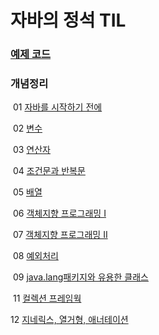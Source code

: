 # 자바의 정석 TIL

### [예제 코드](https://github.com/GitmasterLJH/java-til/tree/main/Java%EB%AC%B8%EB%B2%95/code)

### 개념정리

​	01 [자바를 시작하기 전에](https://github.com/GitmasterLJH/java-til/blob/main/Java%EB%AC%B8%EB%B2%95/01%20%EC%9E%90%EB%B0%94%EB%A5%BC%20%EC%8B%9C%EC%9E%91%ED%95%98%EA%B8%B0%20%EC%A0%84%EC%97%90.md)

​	02 [변수](https://github.com/GitmasterLJH/java-til/blob/main/Java%EB%AC%B8%EB%B2%95/02%20%EB%B3%80%EC%88%98.md)

​	03 [연산자](https://github.com/GitmasterLJH/java-til/blob/main/Java%EB%AC%B8%EB%B2%95/03%20%EC%97%B0%EC%82%B0%EC%9E%90.md)

​	04 [조건문과 반복문](https://github.com/GitmasterLJH/java-til/blob/main/Java%EB%AC%B8%EB%B2%95/04%20%EC%A1%B0%EA%B1%B4%EB%AC%B8%EA%B3%BC%20%EB%B0%98%EB%B3%B5%EB%AC%B8.md)

​	05 [배열](https://github.com/GitmasterLJH/java-til/blob/main/Java%EB%AC%B8%EB%B2%95/05%20%EB%B0%B0%EC%97%B4.md)

​	06 [객체지향 프로그래밍 I](https://github.com/GitmasterLJH/java-til/blob/main/Java%EB%AC%B8%EB%B2%95/06%20%EA%B0%9D%EC%B2%B4%EC%A7%80%ED%96%A5%20%ED%94%84%EB%A1%9C%EA%B7%B8%EB%9E%98%EB%B0%8D%20I.md)

​	07 [객체지향 프로그래밍 II](https://github.com/GitmasterLJH/java-til/blob/main/Java%EB%AC%B8%EB%B2%95/07%20%EA%B0%9D%EC%B2%B4%EC%A7%80%ED%96%A5%20%ED%94%84%EB%A1%9C%EA%B7%B8%EB%9E%98%EB%B0%8D%20II.md)

​	08 [예외처리](https://github.com/GitmasterLJH/java-til/blob/main/Java%EB%AC%B8%EB%B2%95/08%20%EC%98%88%EC%99%B8%EC%B2%98%EB%A6%AC.md)

​	09 [java.lang패키지와 유용한 클래스](https://github.com/Jinhyung01/Java_TIL/blob/main/Java%EB%AC%B8%EB%B2%95/09%20java.lang%ED%8C%A8%ED%82%A4%EC%A7%80%EC%99%80%20%EC%9C%A0%EC%9A%A9%ED%95%9C%20%ED%81%B4%EB%9E%98%EC%8A%A4.md#chapter-09-javalang%ED%8C%A8%ED%82%A4%EC%A7%80%EC%99%80-%EC%9C%A0%EC%9A%A9%ED%95%9C-%ED%81%B4%EB%9E%98%EC%8A%A4)

​	11 [컬렉션 프레임웍](https://github.com/Jinhyung01/Java_TIL/blob/main/Java%EB%AC%B8%EB%B2%95/11%20%EC%BB%AC%EB%A0%89%EC%85%98%20%ED%94%84%EB%A0%88%EC%9E%84%EC%9B%8D.md)

  12 [지네릭스, 열거형, 애너테이션](https://github.com/Jinhyung01/Java_TIL/blob/main/Java%EB%AC%B8%EB%B2%95/12%20%EC%A7%80%EB%84%A4%EB%A6%AD%EC%8A%A4%2C%20%EC%97%B4%EA%B1%B0%ED%98%95%2C%20%EC%95%A0%EB%84%88%ED%85%8C%EC%9D%B4%EC%85%98.md)
